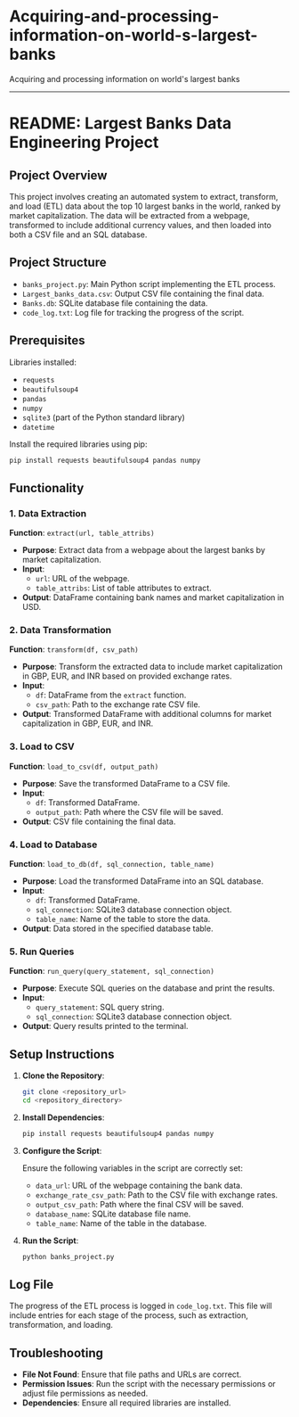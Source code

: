 # Acquiring-and-processing-information-on-world-s-largest-banks
Acquiring and processing information on world's largest banks

---

# README: Largest Banks Data Engineering Project

## Project Overview

This project involves creating an automated system to extract, transform, and load (ETL) data about the top 10 largest banks in the world, ranked by market capitalization. The data will be extracted from a webpage, transformed to include additional currency values, and then loaded into both a CSV file and an SQL database.

## Project Structure

- `banks_project.py`: Main Python script implementing the ETL process.
- `Largest_banks_data.csv`: Output CSV file containing the final data.
- `Banks.db`: SQLite database file containing the data.
- `code_log.txt`: Log file for tracking the progress of the script.

## Prerequisites

Libraries installed:

- `requests`
- `beautifulsoup4`
- `pandas`
- `numpy`
- `sqlite3` (part of the Python standard library)
- `datetime`

Install the required libraries using pip:

```bash
pip install requests beautifulsoup4 pandas numpy
```

## Functionality

### 1. Data Extraction

**Function**: `extract(url, table_attribs)`

- **Purpose**: Extract data from a webpage about the largest banks by market capitalization.
- **Input**: 
  - `url`: URL of the webpage.
  - `table_attribs`: List of table attributes to extract.
- **Output**: DataFrame containing bank names and market capitalization in USD.

### 2. Data Transformation

**Function**: `transform(df, csv_path)`

- **Purpose**: Transform the extracted data to include market capitalization in GBP, EUR, and INR based on provided exchange rates.
- **Input**: 
  - `df`: DataFrame from the `extract` function.
  - `csv_path`: Path to the exchange rate CSV file.
- **Output**: Transformed DataFrame with additional columns for market capitalization in GBP, EUR, and INR.

### 3. Load to CSV

**Function**: `load_to_csv(df, output_path)`

- **Purpose**: Save the transformed DataFrame to a CSV file.
- **Input**: 
  - `df`: Transformed DataFrame.
  - `output_path`: Path where the CSV file will be saved.
- **Output**: CSV file containing the final data.

### 4. Load to Database

**Function**: `load_to_db(df, sql_connection, table_name)`

- **Purpose**: Load the transformed DataFrame into an SQL database.
- **Input**: 
  - `df`: Transformed DataFrame.
  - `sql_connection`: SQLite3 database connection object.
  - `table_name`: Name of the table to store the data.
- **Output**: Data stored in the specified database table.

### 5. Run Queries

**Function**: `run_query(query_statement, sql_connection)`

- **Purpose**: Execute SQL queries on the database and print the results.
- **Input**: 
  - `query_statement`: SQL query string.
  - `sql_connection`: SQLite3 database connection object.
- **Output**: Query results printed to the terminal.

## Setup Instructions

1. **Clone the Repository**:

   ```bash
   git clone <repository_url>
   cd <repository_directory>
   ```

2. **Install Dependencies**:

   ```bash
   pip install requests beautifulsoup4 pandas numpy
   ```

3. **Configure the Script**:

   Ensure the following variables in the script are correctly set:
   - `data_url`: URL of the webpage containing the bank data.
   - `exchange_rate_csv_path`: Path to the CSV file with exchange rates.
   - `output_csv_path`: Path where the final CSV will be saved.
   - `database_name`: SQLite database file name.
   - `table_name`: Name of the table in the database.

4. **Run the Script**:

   ```bash
   python banks_project.py
   ```

## Log File

The progress of the ETL process is logged in `code_log.txt`. This file will include entries for each stage of the process, such as extraction, transformation, and loading.

## Troubleshooting

- **File Not Found**: Ensure that file paths and URLs are correct.
- **Permission Issues**: Run the script with the necessary permissions or adjust file permissions as needed.
- **Dependencies**: Ensure all required libraries are installed.

